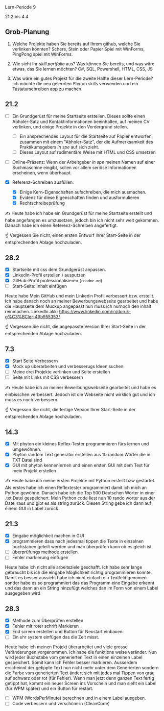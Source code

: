 Lern-Periode 9

21.2 bis 4.4

## Grob-Planung

1. Welche Projekte haben Sie bereits auf Ihrem github, welche Sie verlinken könnten?
  Schere, Stein oder Papier Spiel mit WinForms, PingPong spiel mit WinForms.
   
3. Wie sieht Ihr *skill portfolio* aus? Was können Sie bereits, und was wäre etwas, das Sie lernen möchten?
  C#, SQL, Powershell, HTML, CSS, JS
   
4. Was wäre ein gutes Projekt für die zweite Hälfte dieser Lern-Periode?
   Ich möchte die neu gelernten Phyton skills verwenden und ein Tastaturschreiben app zu machen.

## 21.2

- [ ] Ein Grundgerüst für meine Startseite erstellen. Dieses sollte einen Abholer-Satz und Kontaktinformationen beeinhalten, auf meinen CV verlinken, und einige Projekte in den Vordergrund stellen.
  
  - [ ] Ein ansprechendes Layout für die Startseite auf Papier entworfen, zusammen mit einem "Abholer-Satz", der die Aufmerksamkeit des Praktikumsgebers *in spe* auf sich zieht.
  - [ ] Dieses Layout auf rudimentäre Weise mit HTML und CSS umsetzen
- [ ] Online-Präsenz: Wenn der Arbeitgeber *in spe* meinen Namen auf einer Suchmaschine eingibt, sollen vor allem seriöse Informationen erscheinen, wenn überhaupt.
  
- [x] Referenz-Schreiben ausfüllen:
  
  - [x] Einige Kern-Eigenschaften aufschreiben, die mich ausmachen.
  - [x] Evidenz für diese Eigenschaften finden und ausformulieren
  - [x] Rechtschreibeprüfung

✍️ Heute habe ich habe ein Grundgerüst für meine Startseite erstellt und habe angefangen es umzusetzen, jedoch bin ich nicht sehr weit gekommen. Danach habe ich einen Referenz-Schreiben angefertigt.

☝️ Vergessen Sie nicht, einen ersten Entwurf Ihrer Start-Seite in der entsprechenden Ablage hochzuladen.

## 28.2

- [x] Startseite mit css dem Grundgerüst anpassen.
- [x] LinkedIn-Profil erstellen / ausputzen
- [x] GitHub-Profil professionalisieren (`readme.md`)
- [ ] Start-Seite: Inhalt einfügen

Heute habe Mein GitHub und mein Linkedin Profil verbessert bzw. erstellt. Ich habe danach noch an meiner Bewerbungswebseite gearbeitet und habe die Hauptseite dem Muckup angepasst nun muss ich nurnoch den inhalt reinmachen.
LinkedIn akk: https://www.linkedin.com/in/doruk-g%C3%BCler-49b955353/

☝️ Vergessen Sie nicht, die angepasste Version Ihrer Start-Seite in der entsprechenden Ablage hochzuladen.

## 7.3

- [x] Start Seite Verbessern
- [x] Mock up überarbeiten und verbesserugs Ideen suchen
- [ ] Meine drei Projekte verlinken und Seite erstellen
- [ ] Seite mit Links mit CSS verbessern

✍️ Heute habe ich an meiner Bewerbungswebseite gearbeitet und habe es einbisschen verbessert. Jedoch ist die Webseite nicht wirklich gut und ich muss es noch verbessern.

☝️ Vergessen Sie nicht, die fertige Version Ihrer Start-Seite in der entsprechenden Ablage hochzuladen.

## 14.3

- [x] Mit phyton ein kleines Reflex-Tester programmieren fürs lernen und umgewöhnen.
- [x] Phyton random Text generator erstellen aus 10 random Wörter die in TXT Datei sind
- [x] GUI mit phyton kennenlernen und einen ersten GUI mit dem Text für mein Projekt erstellen

✍️ Heute habe ich meine ersten Projekte mit Python erstellt bzw gestartet. Als erstes habe ich einen Reflextester programmiert damit ich mich an Python gewöhne. Danach habe ich die Top 500 Deutschen Wörter in einer .txt Datei gespeichert. Mein Python code liest nun 10 rando wörter aus der Datei raus und gibt es als string zurück. Diesen String gebe ich dann auf einem GUI in Label zurück.

## 21.3

- [x] Eingabe möglichkeit machen in GUI
- [x] programmieren dass nach jedesmal tippen die Texte in einzelnen buchstaben geteilt werden und man überprüfen kann ob es gleich ist.
- [ ] überprüfungs methode erstellen.
- [ ] Fehler markierung einfügen

Heute habe ich nicht alle arbeitsziele geschafft. Ich habe sehr lange gebraucht bis ich die eingabe Möglichkeit richtig programmieren konnte. Damit es besser aussieht habe ich nicht einfach ein Textfeld genomen sonder habe es so programmiert das das Programm eine Eingabe erkennt und das dann an ein String hinzufügt welches dan im Form von einem Label ausgegeben wird.

## 28.3

- [x] Methode zum Überprüfen erstellen
- [x] Fehler mit roter schrift Markieren
- [x] End screen erstellen und Button für Neustart einbauen.
- [ ] Ein uhr system einfügen das die Zeit misst.

Heute habe ich meinen Projekt überarbeitet und viele grosse Veränderungen vorgenommen. Ich habe die funktions weise veränder. Nun wird jeder Buchstabe vom generierten Text in einen einzelnen Label gespeichert. Somit kann ich Fehler besser markieren. Ausserdem erscheinnt der getippte Text nun nicht mehr unter dem Generierten sondern die Farbe vom generierten Text ändert sich mit jedes mal Tippen von grau auf schwarz oder rot (für Fehler). Wenn man jetzt denn ganzen Text fertig getippt hat, kommt ein neuer Screen ins Vorschein und man sieht ein Label (für WPM später) und ein Button für restart.

- [ ] WPM (WordsPerMinute) berechnen und in einem Label ausgeben.
- [ ] Code verbessern und verschönern (CleanCode)
